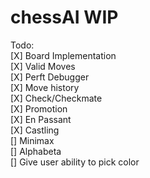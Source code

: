 # chessAI WIP
Todo:  
[X] Board Implementation  
[X] Valid Moves  
[X] Perft Debugger  
[X] Move history  
[X] Check/Checkmate  
[X] Promotion  
[X] En Passant  
[X] Castling  
[] Minimax  
[] Alphabeta  
[] Give user ability to pick color
